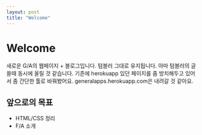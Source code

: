 ```yaml
---
layout: post
title: "Welcome"
---
```

# Welcome

새로운 G/A의 웹페이지 + 블로그입니다. 텀블러 그대로 유지됩니다. 아마 텀블러의 글 쓸때 동시에 올릴 것 같습니다. 기존에 herokuapp 있던 페이지를 좀 방치해두고 있어서 좀 간단한 툴로 바꿔봤어요. generalapps.herokuapp.com은 내려갈 것 같아요.

## 앞으로의 목표

* HTML/CSS 정리
* F/A 소개 